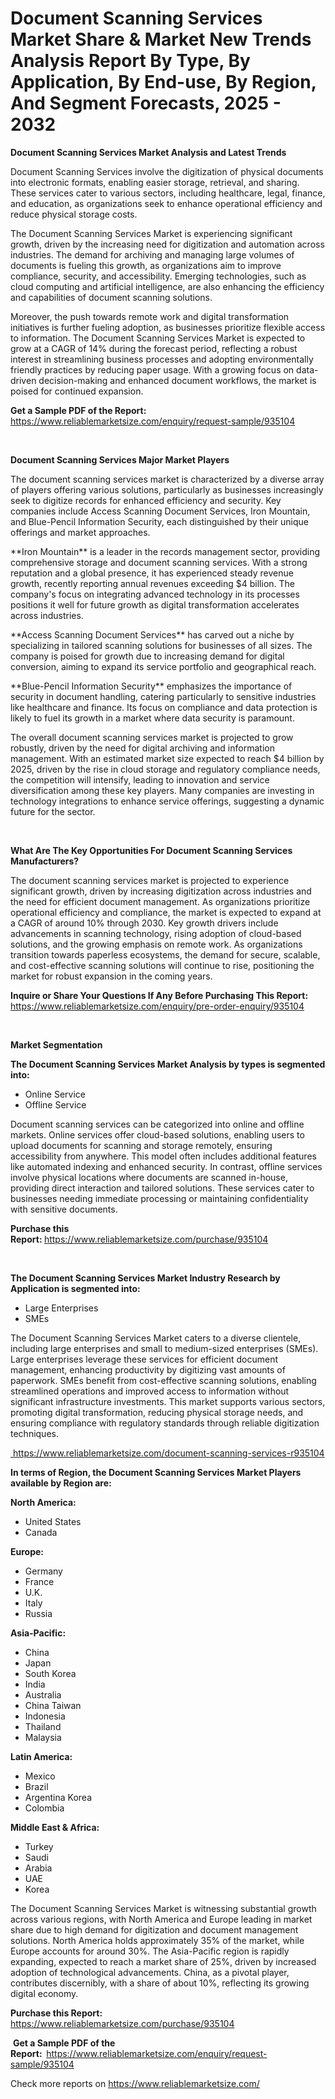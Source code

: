 <p><h1>Document Scanning Services Market Share & Market New Trends Analysis Report By Type, By Application, By End-use, By Region, And Segment Forecasts, 2025 - 2032</h1></p><p><strong>Document Scanning Services Market Analysis and Latest Trends</strong></p>
<p><p>Document Scanning Services involve the digitization of physical documents into electronic formats, enabling easier storage, retrieval, and sharing. These services cater to various sectors, including healthcare, legal, finance, and education, as organizations seek to enhance operational efficiency and reduce physical storage costs.</p><p>The Document Scanning Services Market is experiencing significant growth, driven by the increasing need for digitization and automation across industries. The demand for archiving and managing large volumes of documents is fueling this growth, as organizations aim to improve compliance, security, and accessibility. Emerging technologies, such as cloud computing and artificial intelligence, are also enhancing the efficiency and capabilities of document scanning solutions.</p><p>Moreover, the push towards remote work and digital transformation initiatives is further fueling adoption, as businesses prioritize flexible access to information. The Document Scanning Services Market is expected to grow at a CAGR of 14% during the forecast period, reflecting a robust interest in streamlining business processes and adopting environmentally friendly practices by reducing paper usage. With a growing focus on data-driven decision-making and enhanced document workflows, the market is poised for continued expansion.</p></p>
<p><strong>Get a Sample PDF of the Report:&nbsp;</strong> <a href="https://www.reliablemarketsize.com/enquiry/request-sample/935104?utm_campaign=2281&utm_medium=2&utm_source=Github&utm_content=ia&utm_term=07032025&utm_id=document-scanning-services">https://www.reliablemarketsize.com/enquiry/request-sample/935104</a></p>
<p>&nbsp;</p>
<p><strong>Document Scanning Services Major Market Players</strong></p>
<p><p>The document scanning services market is characterized by a diverse array of players offering various solutions, particularly as businesses increasingly seek to digitize records for enhanced efficiency and security. Key companies include Access Scanning Document Services, Iron Mountain, and Blue-Pencil Information Security, each distinguished by their unique offerings and market approaches.</p><p>**Iron Mountain** is a leader in the records management sector, providing comprehensive storage and document scanning services. With a strong reputation and a global presence, it has experienced steady revenue growth, recently reporting annual revenues exceeding $4 billion. The company's focus on integrating advanced technology in its processes positions it well for future growth as digital transformation accelerates across industries.</p><p>**Access Scanning Document Services** has carved out a niche by specializing in tailored scanning solutions for businesses of all sizes. The company is poised for growth due to increasing demand for digital conversion, aiming to expand its service portfolio and geographical reach.</p><p>**Blue-Pencil Information Security** emphasizes the importance of security in document handling, catering particularly to sensitive industries like healthcare and finance. Its focus on compliance and data protection is likely to fuel its growth in a market where data security is paramount.</p><p>The overall document scanning services market is projected to grow robustly, driven by the need for digital archiving and information management. With an estimated market size expected to reach $4 billion by 2025, driven by the rise in cloud storage and regulatory compliance needs, the competition will intensify, leading to innovation and service diversification among these key players. Many companies are investing in technology integrations to enhance service offerings, suggesting a dynamic future for the sector.</p></p>
<p>&nbsp;</p>
<p><strong>What Are The Key Opportunities For Document Scanning Services Manufacturers?</strong></p>
<p><p>The document scanning services market is projected to experience significant growth, driven by increasing digitization across industries and the need for efficient document management. As organizations prioritize operational efficiency and compliance, the market is expected to expand at a CAGR of around 10% through 2030. Key growth drivers include advancements in scanning technology, rising adoption of cloud-based solutions, and the growing emphasis on remote work. As organizations transition towards paperless ecosystems, the demand for secure, scalable, and cost-effective scanning solutions will continue to rise, positioning the market for robust expansion in the coming years.</p></p>
<p><strong>Inquire or Share Your Questions If Any Before Purchasing This Report:</strong> <a href="https://www.reliablemarketsize.com/enquiry/pre-order-enquiry/935104?utm_campaign=2281&utm_medium=2&utm_source=Github&utm_content=ia&utm_term=07032025&utm_id=document-scanning-services">https://www.reliablemarketsize.com/enquiry/pre-order-enquiry/935104</a></p>
<p>&nbsp;</p>
<p><strong>Market Segmentation</strong></p>
<p><strong>The Document Scanning Services Market Analysis by types is segmented into:</strong></p>
<p><ul><li>Online Service</li><li>Offline Service</li></ul></p>
<p><p>Document scanning services can be categorized into online and offline markets. Online services offer cloud-based solutions, enabling users to upload documents for scanning and storage remotely, ensuring accessibility from anywhere. This model often includes additional features like automated indexing and enhanced security. In contrast, offline services involve physical locations where documents are scanned in-house, providing direct interaction and tailored solutions. These services cater to businesses needing immediate processing or maintaining confidentiality with sensitive documents.</p></p>
<p><strong>Purchase this Report:&nbsp;</strong><a href="https://www.reliablemarketsize.com/purchase/935104?utm_campaign=2281&utm_medium=2&utm_source=Github&utm_content=ia&utm_term=07032025&utm_id=document-scanning-services">https://www.reliablemarketsize.com/purchase/935104</a></p>
<p>&nbsp;</p>
<p><strong>The Document Scanning Services Market Industry Research by Application is segmented into:</strong></p>
<p><ul><li>Large Enterprises</li><li>SMEs</li></ul></p>
<p><p>The Document Scanning Services Market caters to a diverse clientele, including large enterprises and small to medium-sized enterprises (SMEs). Large enterprises leverage these services for efficient document management, enhancing productivity by digitizing vast amounts of paperwork. SMEs benefit from cost-effective scanning solutions, enabling streamlined operations and improved access to information without significant infrastructure investments. This market supports various sectors, promoting digital transformation, reducing physical storage needs, and ensuring compliance with regulatory standards through reliable digitization techniques.</p></p>
<p><a href="https://www.reliablemarketsize.com/document-scanning-services-r935104?utm_campaign=2281&utm_medium=2&utm_source=Github&utm_content=ia&utm_term=07032025&utm_id=document-scanning-services">&nbsp;https://www.reliablemarketsize.com/document-scanning-services-r935104</a></p>
<p><strong>In terms of Region, the Document Scanning Services Market Players available by Region are:</strong></p>
<p>
    <p> <strong> North America: </strong>
        <ul>
            <li>United States</li>
            <li>Canada</li>
        </ul>
        </p> 
    <p> <strong> Europe: </strong>
        <ul>
            <li>Germany</li>
            <li>France</li>
            <li>U.K.</li>
            <li>Italy</li>
            <li>Russia</li>
        </ul>
        </p> 
    <p> <strong> Asia-Pacific: </strong>
        <ul>
            <li>China</li>
            <li>Japan</li>
            <li>South Korea</li>
            <li>India</li>
            <li>Australia</li>
            <li>China Taiwan</li>
            <li>Indonesia</li>
            <li>Thailand</li>
            <li>Malaysia</li>
        </ul>
        </p> 
    <p> <strong> Latin America: </strong>
        <ul>
            <li>Mexico</li>
            <li>Brazil</li>
            <li>Argentina Korea</li>
            <li>Colombia</li>
        </ul>
        </p> 
    <p> <strong> Middle East & Africa: </strong>
        <ul>
            <li>Turkey</li>
            <li>Saudi</li>
            <li>Arabia</li>
            <li>UAE</li>
            <li>Korea</li>
        </ul>
    </p>
    </p>
<p><p>The Document Scanning Services Market is witnessing substantial growth across various regions, with North America and Europe leading in market share due to high demand for digitization and document management solutions. North America holds approximately 35% of the market, while Europe accounts for around 30%. The Asia-Pacific region is rapidly expanding, expected to reach a market share of 25%, driven by increased adoption of technological advancements. China, as a pivotal player, contributes discernibly, with a share of about 10%, reflecting its growing digital economy.</p></p>
<p><strong>Purchase this Report: </strong><a href="https://www.reliablemarketsize.com/purchase/935104?utm_campaign=2281&utm_medium=2&utm_source=Github&utm_content=ia&utm_term=07032025&utm_id=document-scanning-services">https://www.reliablemarketsize.com/purchase/935104</a></p>
<p>&nbsp;<strong>Get a Sample PDF of the Report:&nbsp;&nbsp;</strong><a href="https://www.reliablemarketsize.com/enquiry/request-sample/935104?utm_campaign=2281&utm_medium=2&utm_source=Github&utm_content=ia&utm_term=07032025&utm_id=document-scanning-services">https://www.reliablemarketsize.com/enquiry/request-sample/935104</a></p>
<p><strong></strong></p>
<p>Check more reports on <a href="https://www.reliablemarketsize.com/?utm_campaign=2281&utm_medium=2&utm_source=Github&utm_content=ia&utm_term=07032025&utm_id=document-scanning-services">https://www.reliablemarketsize.com/</a></p>
